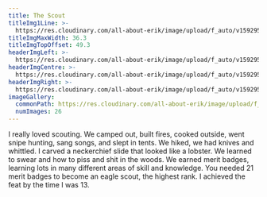 ```yaml
---
title: The Scout
titleImg1Line: >-
  https://res.cloudinary.com/all-about-erik/image/upload/f_auto/v1592953198/Archives/09.%20The%20Scout/the_scout.png
titleImgMaxWidth: 36.3
titleImgTopOffset: 49.3
headerImgLeft: >-
  https://res.cloudinary.com/all-about-erik/image/upload/f_auto/v1592953660/Archives/09.%20The%20Scout/header-images/the-scout_header-img1_left.jpg
headerImgCentre: >-
  https://res.cloudinary.com/all-about-erik/image/upload/f_auto/v1592953660/Archives/09.%20The%20Scout/header-images/the-scout_header-img2_center.jpg
headerImgRight: >-
  https://res.cloudinary.com/all-about-erik/image/upload/f_auto/v1592953660/Archives/09.%20The%20Scout/header-images/the-scout_header-img3_right.jpg
imageGallery:
  commonPath: https://res.cloudinary.com/all-about-erik/image/upload/f_auto/v1592953198/Archives/09.%20The%20Scout/gallery/the-scout_gallery-img_
  numImages: 26
---
```

I really loved scouting. We camped out, built fires, cooked outside, went snipe hunting, sang songs, and slept in tents. We hiked, we had knives and whittled. I carved a neckerchief slide that looked like a lobster. We learned to swear and how to piss and shit in the woods. We earned merit badges, learning lots in many different areas of skill and knowledge. You needed 21 merit badges to become an eagle scout, the highest rank. I achieved the feat by the time I was 13.